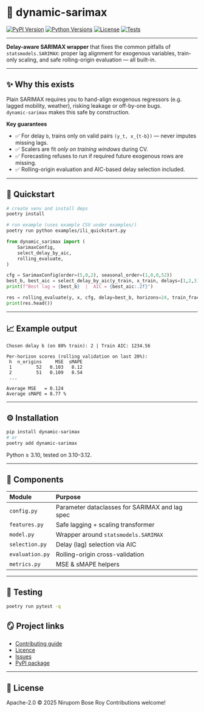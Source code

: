 # 🧭 dynamic-sarimax

[![PyPI Version](https://img.shields.io/pypi/v/dynamic-sarimax.svg)](https://pypi.org/project/dynamic-sarimax/)
[![Python Versions](https://img.shields.io/pypi/pyversions/dynamic-sarimax.svg)](https://pypi.org/project/dynamic-sarimax/)
[![License](https://img.shields.io/github/license/NefariousNiru/dynamic-sarimax.svg)](https://github.com/NefariousNiru/dynamic-sarimax/blob/master/LICENSE)
[![Tests](https://github.com/NefariousNiru/dynamic-sarimax/actions/workflows/ci.yml/badge.svg)](https://github.com/NefariousNiru/dynamic-sarimax/actions)

---

**Delay-aware SARIMAX wrapper** that fixes the common pitfalls of `statsmodels.SARIMAX`:
proper lag alignment for exogenous variables, train-only scaling, and safe rolling-origin
evaluation — all built-in.

---

## ✨ Why this exists

Plain SARIMAX requires you to hand-align exogenous regressors (e.g. lagged mobility, weather),
risking leakage or off-by-one bugs.  
`dynamic-sarimax` makes this safe by construction.

**Key guarantees**

- ✅ For delay `b`, trains only on valid pairs `(y_t, x_{t-b})` — never imputes missing lags.  
- ✅ Scalers are fit *only on training windows* during CV.  
- ✅ Forecasting refuses to run if required future exogenous rows are missing.  
- ✅ Rolling-origin evaluation and AIC-based delay selection included.

---

## 🚀 Quickstart

```bash
# create venv and install deps
poetry install

# run example (uses example CSV under examples/)
poetry run python examples/ili_quickstart.py
````

```python
from dynamic_sarimax import (
    SarimaxConfig,
    select_delay_by_aic,
    rolling_evaluate,
)

cfg = SarimaxConfig(order=(5,0,2), seasonal_order=(1,0,0,52))
best_b, best_aic = select_delay_by_aic(y_train, x_train, delays=[1,2,3], cfg=cfg)
print(f"Best lag = {best_b}  |  AIC = {best_aic:.2f}")

res = rolling_evaluate(y, x, cfg, delay=best_b, horizons=24, train_frac=0.8)
print(res.head())
```

---

## 📈 Example output

```
Chosen delay b (on 80% train): 2 | Train AIC: 1234.56

Per-horizon scores (rolling validation on last 20%):
 h  n_origins     MSE  sMAPE
 1         52   0.103   8.12
 2         51   0.109   8.54
 ...

Average MSE   = 0.124
Average sMAPE = 8.77 %
```

---

## ⚙️ Installation

```bash
pip install dynamic-sarimax
# or
poetry add dynamic-sarimax
```

Python ≥ 3.10, tested on 3.10–3.12.

---

## 🧩 Components

| Module          | Purpose                                        |
| :-------------- | :--------------------------------------------- |
| `config.py`     | Parameter dataclasses for SARIMAX and lag spec |
| `features.py`   | Safe lagging + scaling transformer             |
| `model.py`      | Wrapper around `statsmodels.SARIMAX`           |
| `selection.py`  | Delay (lag) selection via AIC                  |
| `evaluation.py` | Rolling-origin cross-validation                |
| `metrics.py`    | MSE & sMAPE helpers                            |

---

## 🧪 Testing

```bash
poetry run pytest -q
```


## 🪞 Project links

* [Contributing guide](https://github.com/NefariousNiru/dynamic-sarimax/blob/master/CONTRIBUTING.md)
* [Licence](https://github.com/NefariousNiru/dynamic-sarimax/blob/master/LICENSE)
* [Issues](https://github.com/NefariousNiru/dynamic-sarimax/issues)
* [PyPI package](https://pypi.org/project/dynamic-sarimax/)

---

## 📜 License

Apache-2.0 © 2025 Nirupom Bose Roy
Contributions welcome!
